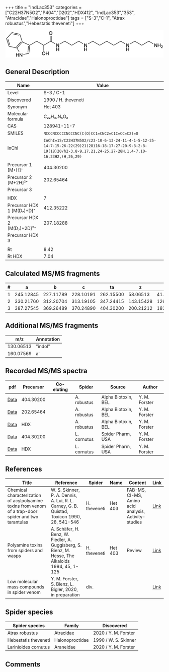 +++
title = "IndLac353"
categories = ["C22H37N5O2","P404","D202","HDX412",
"IndLac353","353",
"Atracidae","Halonoproctidae"]
tags = ["S-3","C-1",
"Atrax robustus","Hebestatis theveneti"]
+++

![](/img/IndLac353.png)

## General Description

| Name                        | Value               |
|-----------------------------|---------------------|
| Level                       | S-3 / C-1                  |
| Discovered                  | 1990 / H. theveneti |
| Synonym                     | Het 403             |
| Molecular formula           | C₂₂H₃₇N₅O₂          |
| CAS                         | 128941-11-7         |
| SMILES | `NCCCNCCCCCNCCCNC(C(O)CC1=CNC2=C1C=CC=C2)=O`  |
| InChI  | `InChI=1S/C22H37N5O2/c23-10-6-13-24-11-4-1-5-12-25-14-7-15-26-22(29)21(28)16-18-17-27-20-9-3-2-8-19(18)20/h2-3,8-9,17,21,24-25,27-28H,1,4-7,10-16,23H2,(H,26,29)`  |
|                             |                     |
| Precursor 1 [M+H]⁺          | 404.30200           |
| Precursor 2 [M+2H]²⁺        | 202.65464           |
| Precursor 3                 |                     |
|                             |                     |
| HDX                         | 7                   |
| Precursor HDX 1 [M(D₇)+D]⁺   | 412.35222           |
| Precursor HDX 2 [M(D₇)+2D]²⁺ | 207.18288           |
| Precursor HDX 3             |                     |
|                             |                     |
| Rt                          | 8.42                    |
| Rt HDX                      | 7.04                    |

## Calculated MS/MS fragments

| # | a         | b         | c         | ta        | z         | y         | tz        |
|---|-----------|-----------|-----------|-----------|-----------|-----------|-----------|
| 1 | 245.12845 | 227.11789 | 228.10191 | 262.15500 | 58.06513 | 41.03858 | 75.09167 |
| 2 | 330.21760 | 312.20704 | 313.19105 | 347.24415 | 143.15428 | 126.12773 | 160.18082 |
| 3 | 387.27545 | 369.26489 | 370.24890 | 404.30200 | 200.21212 | 183.18558 | 217.23867 |

## Additional MS/MS fragments

| m/z       | Annotation |
|-----------|------------|
| 130.06513  | "indol"    |
| 160.07569  | a'         |

## Recorded MS/MS spectra

| pdf | Precursor | Co-eluting | Spider | Source | Author |
|-----|-----------|------------|--------|--------|--------|
| [Data](/pdf/A-robustus/404_IndLac353_Ar.pdf) | 404.30200  |            | A. robustus | Alpha Biotoxin, BEL | Y. M. Forster |
| [Data](/pdf/A-robustus/404_IndLac353_Ar_2.pdf) | 202.65464   |            | A. robustus | Alpha Biotoxin, BEL | Y. M. Forster |
| [Data](/pdf/A-robustus/404_IndLac353_Ar_HDX.pdf) | HDX   |            | A. robustus | Alpha Biotoxin, BEL | Y. M. Forster |
| [Data](/pdf/L-cornutus/404_IndLac353_Lc.pdf) | 404.30200 |           | L. cornutus | Spider Pharm, USA | Y. M. Forster |
| [Data](/pdf/L-cornutus/404_IndLac353_Lc_HDX.pdf) | HDX |           | L. cornutus | Spider Pharm, USA | Y. M. Forster |

## References

| Title                                                                                                 | Reference                                                                                         | Spider       | Name    | Content                                              | Link                                                                        |
|-------------------------------------------------------------------------------------------------------|---------------------------------------------------------------------------------------------------|--------------|---------|------------------------------------------------------|-----------------------------------------------------------------------------|
| Chemical characterization of acylpolyamine toxins from venom of a trap-door spider and two tarantulas | W. S. Skinner, P. A. Dennis, A. Lui, R. L. Carney, G. B. Quistad, Toxicon 1990, 28, 541-546       | H. theveneti | Het 403 | FAB-MS, CI-MS, Amino acid analysis, Activity-studies | [Link](https://www.sciencedirect.com/science/article/pii/004101019090298L)  |
| Polyamine toxins from spiders and wasps                                                               | A. Schäfer, H. Benz, W. Fiedler, A. Guggisberg, S. Bienz, M. Hesse, The Alkaloids 1994, 45, 1-125 | H. theveneti | Het 403 | Review                                               | [Link](https://www.sciencedirect.com/science/article/pii/S009995980860276X) |
| Low molecular mass compounds in spider venom      | Y. M. Forster, S. Bienz, L. Bigler, 2020, in preparation          | div.       |   |   | [Link](unknown) |

## Spider species

| Spider species       | Family          | Discovered           |
|----------------------|-----------------|----------------------|
| Atrax robustus | Atracidae | 2020 / Y. M. Forster |
| Hebestatis theveneti | Halonoproctidae | 1990 / W. S. Skinner |
| Larinioides cornutus | Araneidae | 2020 / Y. M. Forster |

## Comments